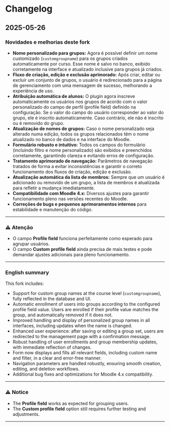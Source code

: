 # Changelog

## 2025-05-26

### Novidades e melhorias deste fork

- **Nome personalizado para grupos:** Agora é possível definir um nome customizado (`customgroupname`) para os grupos criados automaticamente por curso. Esse nome é salvo no banco, exibido corretamente na interface e atualizado inclusive para grupos já criados.
- **Fluxo de criação, edição e exclusão aprimorado:** Após criar, editar ou excluir um conjunto de grupos, o usuário é redirecionado para a página de gerenciamento com uma mensagem de sucesso, melhorando a experiência de uso.
- **Atribuição automática de alunos:** O plugin agora inscreve automaticamente os usuários nos grupos de acordo com o valor personalizado do campo de perfil (profile field) definido na configuração. Se o valor do campo do usuário corresponder ao valor do grupo, ele é inscrito automaticamente. Caso contrário, ele não é inscrito ou é removido do grupo.
- **Atualização de nomes de grupos:** Caso o nome personalizado seja alterado numa edição, todos os grupos relacionados têm o nome atualizado no banco de dados e na interface do Moodle.
- **Formulário robusto e intuitivo:** Todos os campos do formulário (incluindo filtro e nome personalizado) são exibidos e preenchidos corretamente, garantindo clareza e evitando erros de configuração.
- **Tratamento aprimorado de navegação:** Parâmetros de navegação tratados de forma a evitar inconsistências e garantir o correto funcionamento dos fluxos de criação, edição e exclusão.
- **Atualização automática da lista de membros:** Sempre que um usuário é adicionado ou removido de um grupo, a lista de membros é atualizada para refletir a mudança imediatamente.
- **Compatibilidade com Moodle 4.x:** Diversos ajustes para garantir funcionamento pleno nas versões recentes do Moodle.
- **Correções de bugs e pequenos aprimoramentos internos** para estabilidade e manutenção do código.

---

### ⚠️ Atenção

- O campo **Profile field** funciona perfeitamente como esperado para agrupar usuários.  
- O campo **Custom profile field** ainda precisa de mais testes e pode demandar ajustes adicionais para pleno funcionamento.

---

### English summary

This fork includes:
- Support for custom group names at the course level (`customgroupname`), fully reflected in the database and UI.
- Automatic enrollment of users into groups according to the configured profile field value. Users are enrolled if their profile value matches the group, and automatically removed if it does not.
- Improved handling and display of personalized group names in all interfaces, including updates when the name is changed.
- Enhanced user experience: after saving or editing a group set, users are redirected to the management page with a confirmation message.
- Robust handling of user enrollments and group membership updates, with immediate reflection of changes.
- Form now displays and fills all relevant fields, including custom name and filter, in a clear and error-free manner.
- Navigation parameters are handled robustly, ensuring smooth creation, editing, and deletion workflows.
- Additional bug fixes and optimizations for Moodle 4.x compatibility.

---

### ⚠️ Notice

- The **Profile field** works as expected for grouping users.  
- The **Custom profile field** option still requires further testing and adjustments.

---
